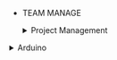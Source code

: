 <!-- 侧边栏 docs/_sidebar.md -->
- TEAM MANAGE

  <details><summary>Project Management</summary>

     - [1.Assessment](https://www.nexmaker.com/doc/1projectmanage/Assessment1.html)
     - [2.How to build web](class/1pm/1pm-web.md)
     - [3.Introduce project]()</details>
     
     <details><summary>Arduino</summary>

       - [1.About Arduino](https://www.arduino.cc/)
       - [2.Arduino basic](https://www.nexmaker.com/doc/5arduino/arduino_basic.html)
       - [3.Assessment](https://www.nexmaker.com/doc/5arduino/assessment.html)</details>
       <details><summary>CAD Design</summary>

         - [1.Software](https://www.nexmaker.com/doc/2cad/cad.html)
         - [2.Fusion 360](https://www.nexmaker.com/doc/2cad/Fusion360prepare.html)
         - [3.Assessment](class/2cad/3d.md)</details>
         <details><summary>3D Printer</summary>
         
           - [1.3D printer background](https://www.nexmaker.com/doc/3_3dprinter/1.3Dprintingbackground.html)
           - [2.Assessment](class/2cad/cadass.md)</details>
           <details><summary>Final project</summary>
             
             - [1.Topic]()
             - [2.Innovation]()
             - [3.Market]()
             - [4.How to design]()
             - [5.How to make]()
             - [6.SDGs]()</details>

